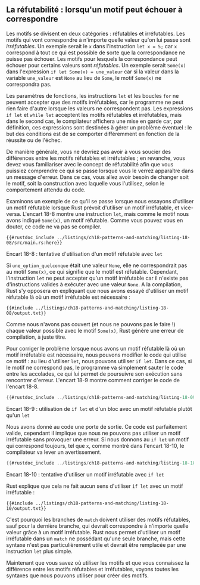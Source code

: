<!--
## Refutability: Whether a Pattern Might Fail to Match
-->

## La réfutabilité : lorsqu'un motif peut échouer à correspondre

<!--
Patterns come in two forms: refutable and irrefutable. Patterns that will match
for any possible value passed are *irrefutable*. An example would be `x` in the
statement `let x = 5;` because `x` matches anything and therefore cannot fail
to match. Patterns that can fail to match for some possible value are
*refutable*. An example would be `Some(x)` in the expression `if let Some(x) =
a_value` because if the value in the `a_value` variable is `None` rather than
`Some`, the `Some(x)` pattern will not match.
-->

Les motifs se divisent en deux catégories : réfutables et irréfutables. Les
motifs qui vont correspondre à n'importe quelle valeur qu'on lui passe sont
*irréfutables*. Un exemple serait le `x` dans l'instruction `let x = 5;` car
`x` correspond à tout ce qui est possible de sorte que la
correspondance ne puisse pas échouer. Les motifs pour lesquels la correspondance
peut échouer pour certains valeurs
sont *réfutables*. Un exemple serait `Some(x)` dans l'expression
`if let Some(x) = une_valeur` car si la valeur dans la variable `une_valeur` est
`None` au lieu de `Some`, le motif `Some(x)` ne correspondra pas.

<!--
Function parameters, `let` statements, and `for` loops can only accept
irrefutable patterns, because the program cannot do anything meaningful when
values don’t match. The `if let` and `while let` expressions accept
refutable and irrefutable patterns, but the compiler warns against
irrefutable patterns because by definition they’re intended to handle possible
failure: the functionality of a conditional is in its ability to perform
differently depending on success or failure.
-->

Les paramètres de fonctions, les instructions `let` et les boucles `for`
ne peuvent accepter que des motifs irréfutables, car le programme ne peut
rien faire d'autre lorsque les valeurs ne correspondent pas. Les expressions
`if let` et `while let` acceptent les motifs réfutables et irréfutables, mais 
dans le second cas, le compilateur affichera une mise en garde 
car, par définition, ces expressions sont destinées à gérer un problème
éventuel : le but des conditions est de se comporter différemment en fonction de
la réussite ou de l'échec.

<!--
In general, you shouldn’t have to worry about the distinction between refutable
and irrefutable patterns; however, you do need to be familiar with the concept
of refutability so you can respond when you see it in an error message. In
those cases, you’ll need to change either the pattern or the construct you’re
using the pattern with, depending on the intended behavior of the code.
-->

De manière générale, vous ne devriez pas avoir à vous soucier des différences
entre les motifs réfutables et irréfutables ; en revanche, vous devez vous
familiariser avec le concept de réfutabilité afin que vous puissiez comprendre
ce qui se passe lorsque vous le verrez apparaître dans un message d'erreur. 
Dans ce cas, vous allez avoir besoin de changer soit le motif, soit la construction 
avec laquelle vous l'utilisez, selon le comportement attendu du code.

<!--
Let’s look at an example of what happens when we try to use a refutable pattern
where Rust requires an irrefutable pattern and vice versa. Listing 18-8 shows a
`let` statement, but for the pattern we’ve specified `Some(x)`, a refutable
pattern. As you might expect, this code will not compile.
-->

Examinons un exemple de ce qu'il se passe lorsque nous essayons d'utiliser un
motif réfutable lorsque Rust prévoit d'utiliser un motif irréfutable, et
vice-versa. L'encart 18-8 montre une instruction `let`, mais comme le motif nous
avons indiqué `Some(x)`, un motif réfutable. Comme vous pouvez vous en douter,
ce code ne va pas se compiler.

<!--
```rust,ignore,does_not_compile
{{#rustdoc_include ../listings-sources/ch18-patterns-and-matching/listing-18-08/src/main.rs:here}}
```
-->

```rust,ignore,does_not_compile
{{#rustdoc_include ../listings/ch18-patterns-and-matching/listing-18-08/src/main.rs:here}}
```

<!--
<span class="caption">Listing 18-8: Attempting to use a refutable pattern with
`let`</span>
-->

<span class="caption">Encart 18-8 : tentative d'utilisation d'un motif
réfutable avec `let`</span>

<!--
If `some_option_value` was a `None` value, it would fail to match the pattern
`Some(x)`, meaning the pattern is refutable. However, the `let` statement can
only accept an irrefutable pattern because there is nothing valid the code can
do with a `None` value. At compile time, Rust will complain that we’ve tried to
use a refutable pattern where an irrefutable pattern is required:
-->

Si `une_option_quelconque` était une valeur `None`, elle ne correspondrait pas 
au motif `Some(x)`, ce qui signifie que le motif est réfutable. Cependant, l'instruction
`let` ne peut accepter qu'un motif irréfutable car il n'existe pas d'instructions valides à
exécuter avec une valeur `None`. A la compilation, Rust s'y opposera en
expliquant que nous avons essayé d'utiliser un motif réfutable là où un motif
irréfutable est nécessaire :

<!--
```console
{{#include ../listings-sources/ch18-patterns-and-matching/listing-18-08/output.txt}}
```
-->

```console
{{#include ../listings/ch18-patterns-and-matching/listing-18-08/output.txt}}
```

<!--
Because we didn’t cover (and couldn’t cover!) every valid value with the
pattern `Some(x)`, Rust rightfully produces a compiler error.
-->

Comme nous n'avons pas couvert (et nous ne pouvons pas le faire !) chaque
valeur possible avec le motif `Some(x)`, Rust génère une erreur de compilation,
à juste titre.

<!--
To fix the problem where we have a refutable pattern where an irrefutable
pattern is needed, we can change the code that uses the pattern: instead of
using `let`, we can use `if let`. Then if the pattern doesn’t match, the code
will just skip the code in the curly brackets, giving it a way to continue
validly. Listing 18-9 shows how to fix the code in Listing 18-8.
-->

Pour corriger le problème lorsque nous avons un motif réfutable là où un motif
irréfutable est nécessaire, nous pouvons modifier le code qui utilise ce motif :
au lieu d'utiliser `let`, nous pouvons utiliser `if let`. Dans ce cas, si le motif
ne correspond pas, le programme va simplement sauter le code entre les accolades,
ce qui lui permet de poursuivre son exécution sans rencontrer d'erreur. L'encart 18-9 montre
comment corriger le code de l'encart 18-8.

<!--
```rust
{{#rustdoc_include ../listings-sources/ch18-patterns-and-matching/listing-18-09/src/main.rs:here}}
```
-->

```rust
{{#rustdoc_include ../listings/ch18-patterns-and-matching/listing-18-09/src/main.rs:here}}
```

<!--
<span class="caption">Listing 18-9: Using `if let` and a block with refutable
patterns instead of `let`</span>
-->

<span class="caption">Encart 18-9 : utilisation de `if let` et d'un bloc avec
un motif réfutable plutôt qu'un `let`</span>

<!--
We’ve given the code an out! This code is perfectly valid, although it means we
cannot use an irrefutable pattern without receiving an error. If we give `if
let` a pattern that will always match, such as `x`, as shown in Listing 18-10,
the compiler will give a warning.
-->

Nous avons donné au code une porte de sortie. Ce code est parfaitement valide, cependant
il implique que nous ne pouvons pas utiliser un motif irréfutable sans provoquer une erreur. 
Si nous donnons au `if let` un motif qui correspond toujours, tel que `x`, comme montré dans l'encart 18-10, 
le compilateur va lever un avertissement.

<!--
```rust
{{#rustdoc_include ../listings-sources/ch18-patterns-and-matching/listing-18-10/src/main.rs:here}}
```
-->

```rust
{{#rustdoc_include ../listings/ch18-patterns-and-matching/listing-18-10/src/main.rs:here}}
```

<!--
<span class="caption">Listing 18-10: Attempting to use an irrefutable pattern
with `if let`</span>
-->

<span class="caption">Encart 18-10 : tentative d'utiliser un motif irréfutable
avec `if let`</span>

<!--
Rust complains that it doesn’t make sense to use `if let` with an irrefutable
pattern:
-->

Rust explique que cela ne fait aucun sens d'utiliser `if let` avec un motif
irréfutable :

<!--
```console
{{#include ../listings-sources/ch18-patterns-and-matching/listing-18-10/output.txt}}
```
-->

```console
{{#include ../listings/ch18-patterns-and-matching/listing-18-10/output.txt}}
```

<!--
For this reason, match arms must use refutable patterns, except for the last
arm, which should match any remaining values with an irrefutable pattern. Rust
allows us to use an irrefutable pattern in a `match` with only one arm, but
this syntax isn’t particularly useful and could be replaced with a simpler
`let` statement.
-->

C'est pourquoi les branches de `match` doivent utiliser des motifs réfutables,
sauf pour la dernière branche, qui devrait correspondre à n'importe quelle
valeur grâce à un motif irréfutable. Rust nous permet d'utiliser un motif
irréfutable dans un `match` ne possédant qu'une seule branche, mais cette syntaxe n'est
pas particulièrement utile et devrait être remplacée par une instruction `let`
plus simple.

<!--
Now that you know where to use patterns and the difference between refutable
and irrefutable patterns, let’s cover all the syntax we can use to create
patterns.
-->

Maintenant que vous savez où utiliser les motifs et que vous connaissez 
la différence entre les motifs réfutables et irréfutables, voyons toutes 
les syntaxes que nous pouvons utiliser pour créer des motifs.
